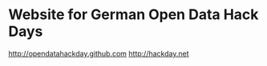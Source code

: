 Website for German Open Data Hack Days
======================================

http://opendatahackday.github.com
http://hackday.net